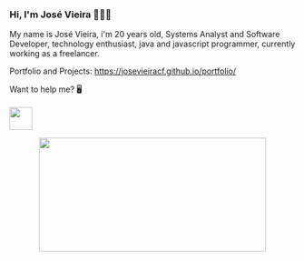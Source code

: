 ### Hi, I'm José Vieira 👋👨‍💻

My name is José Vieira, i'm 20 years old, Systems Analyst and Software Developer, technology enthusiast, java and javascript programmer, currently working as a freelancer.

Portfolio and Projects: https://josevieiracf.github.io/portfolio/


Want to help me? 🖥
<br>
<br>
<a target="_blank" href="https://donorbox.org/a-pc-to-code"><img src="https://d1iczxrky3cnb2.cloudfront.net/button-medium-blue.png" height="40"/></a>

<div align='center'>
    <a href="https://github.com/bulletsentence?tab=repositories">
      <img src="https://github-readme-stats.vercel.app/api/top-langs/?username=JoseVieiraCF&layout=compact" width="400" height="200"/>
    </a>
</div>



